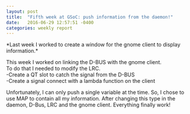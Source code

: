 ```yaml
---
layout: post
title:  "Fifth week at GSoC: push information from the daemon!"
date:   2016-06-29 12:57:51 -0400
categories: weekly report
---
```

<p>*Last week I worked to create a window for the gnome client to display information.* </p>
<p>This week I worked on linking the D-BUS with the gnome client.<br>
To do that I needed to modify the LRC. <br>
-Create a QT slot to catch the signal from the D-BUS <br>
-Create a signal connect with a lambda function on the client </p>
<p> Unfortunately, I can only push a single variable at the time. So, I chose to use MAP to contain all my information. After changing this type in the daemon, D-Bus, LRC and the gnome client. Everything finally work! </p>
